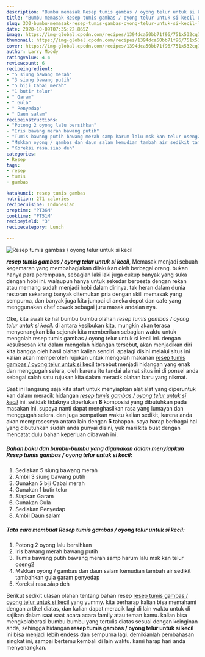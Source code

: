 ```yaml
---
description: "Bumbu memasak Resep tumis gambas / oyong telur untuk si kecil Lezat"
title: "Bumbu memasak Resep tumis gambas / oyong telur untuk si kecil Lezat"
slug: 330-bumbu-memasak-resep-tumis-gambas-oyong-telur-untuk-si-kecil-lezat
date: 2020-10-09T07:35:22.865Z
image: https://img-global.cpcdn.com/recipes/1394dca50bb71f96/751x532cq70/resep-tumis-gambas-oyong-telur-untuk-si-kecil-foto-resep-utama.jpg
thumbnail: https://img-global.cpcdn.com/recipes/1394dca50bb71f96/751x532cq70/resep-tumis-gambas-oyong-telur-untuk-si-kecil-foto-resep-utama.jpg
cover: https://img-global.cpcdn.com/recipes/1394dca50bb71f96/751x532cq70/resep-tumis-gambas-oyong-telur-untuk-si-kecil-foto-resep-utama.jpg
author: Larry Moody
ratingvalue: 4.4
reviewcount: 6
recipeingredient:
- "5 siung bawang merah"
- "3 siung bawang putih"
- "5 biji Cabai merah"
- "1 butir telur"
- " Garam"
- " Gula"
- " Penyedap"
- " Daun salam"
recipeinstructions:
- "Potong 2 oyong lalu bersihkan"
- "Iris bawang merah bawang putih"
- "Tumis bawang putih bawang merah samp harum lalu msk kan telur oseng2"
- "Mskkan oyong / gambas dan daun salam kemudian tambah air sedikit tambahkan gula garam penyedap"
- "Koreksi rasa.siap deh"
categories:
- Resep
tags:
- resep
- tumis
- gambas

katakunci: resep tumis gambas 
nutrition: 271 calories
recipecuisine: Indonesian
preptime: "PT36M"
cooktime: "PT51M"
recipeyield: "3"
recipecategory: Lunch

---
```



![Resep tumis gambas / oyong telur untuk si kecil](https://img-global.cpcdn.com/recipes/1394dca50bb71f96/751x532cq70/resep-tumis-gambas-oyong-telur-untuk-si-kecil-foto-resep-utama.jpg)

<b><i>resep tumis gambas / oyong telur untuk si kecil</i></b>, Memasak menjadi sebuah kegemaran yang membahagiakan dilakukan oleh berbagai orang. bukan hanya para perempuan, sebagian laki laki juga cukup banyak yang suka dengan hobi ini. walaupun hanya untuk sekedar berpesta dengan rekan atau memang sudah menjadi hobi dalam dirinya. tak heran dalam dunia restoran sekarang banyak ditemukan pria dengan skill memasak yang sempurna, dan banyak juga kita jumpai di aneka depot dan cafe yang menggunakan chef cowok sebagai juru masak andalan nya.

Oke, kita awali ke hal bumbu bumbu olahan <i>resep tumis gambas / oyong telur untuk si kecil</i>. di antara kesibukan kita, mungkin akan terasa menyenangkan bila sejenak kita memberikan sebagian waktu untuk mengolah resep tumis gambas / oyong telur untuk si kecil ini. dengan kesuksesan kita dalam mengolah hidangan tersebut, akan menjadikan diri kita bangga oleh hasil olahan kalian sendiri. apalagi disini melalui situs ini kalian akan memperoleh rujukan untuk mengolah makanan <u>resep tumis gambas / oyong telur untuk si kecil</u> tersebut menjadi hidangan yang enak dan menggugah selera, oleh karena itu tandai alamat situs ini di ponsel anda sebagai salah satu rujukan kita dalam meracik olahan baru yang nikmat.




Saat ini langsung saja kita start untuk menyiapkan alat alat yang diperuntuk kan dalam meracik hidangan <u><i>resep tumis gambas / oyong telur untuk si kecil</i></u> ini. setidak tidaknya diperlukan <b>8</b> komposisi yang dibutuhkan pada masakan ini. supaya nanti dapat menghasilkan rasa yang lumayan dan menggugah selera. dan juga sempatkan waktu kalian sedikit, karena anda akan memprosesnya antara lain dengan <b>5</b> tahapan. saya harap berbagai hal yang dibutuhkan sudah anda punyai disini, yuk mari kita buat dengan mencatat dulu bahan keperluan dibawah ini.

<!--inarticleads1-->

##### Bahan baku dan bumbu-bumbu yang digunakan dalam menyiapkan Resep tumis gambas / oyong telur untuk si kecil:

1. Sediakan 5 siung bawang merah
1. Ambil 3 siung bawang putih
1. Gunakan 5 biji Cabai merah
1. Gunakan 1 butir telur
1. Siapkan  Garam
1. Gunakan  Gula
1. Sediakan  Penyedap
1. Ambil  Daun salam




<!--inarticleads2-->

##### Tata cara membuat Resep tumis gambas / oyong telur untuk si kecil:

1. Potong 2 oyong lalu bersihkan
1. Iris bawang merah bawang putih
1. Tumis bawang putih bawang merah samp harum lalu msk kan telur oseng2
1. Mskkan oyong / gambas dan daun salam kemudian tambah air sedikit tambahkan gula garam penyedap
1. Koreksi rasa.siap deh




Berikut sedikit ulasan olahan tentang bahan resep <u>resep tumis gambas / oyong telur untuk si kecil</u> yang yummy. kita berharap kalian bisa memahami dengan artikel diatas, dan kalian dapat meracik lagi di lain waktu untuk di sajikan dalam saat saat acara acara family atau teman kamu. kalian bisa mengkolaborasi bumbu bumbu yang tertulis diatas sesuai dengan keinginan anda, sehingga hidangan <b>resep tumis gambas / oyong telur untuk si kecil</b> ini bisa menjadi lebih endess dan sempurna lagi. demikianlah pembahasan singkat ini, sampai bertemu kembali di lain waktu. kami harap hari anda menyenangkan.
